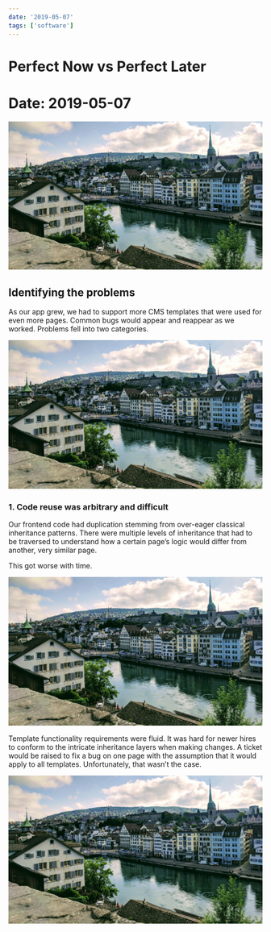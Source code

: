 ```yaml
---
date: '2019-05-07'
tags: ['software']
---
```


# Perfect Now vs Perfect Later
# Date: 2019-05-07

![wide: alt text](static/2019-05-07/hero.jpg)

## Identifying the problems
As our app grew, we had to support more CMS templates that were used for even more pages. Common bugs would appear and reappear as we worked. Problems fell into two categories.

![center: alt text](static/2019-05-07/hero.jpg)

### 1. Code reuse was arbitrary and difficult
Our frontend code had duplication stemming from over-eager classical inheritance patterns. There were multiple levels of inheritance that had to be traversed to understand how a certain page’s logic would differ from another, very similar page.

This got worse with time.

![left: alt text](static/2019-05-07/hero.jpg)

Template functionality requirements were fluid. It was hard for newer hires to conform to the intricate inheritance layers when making changes. A ticket would be raised to fix a bug on one page with the assumption that it would apply to all templates. Unfortunately, that wasn’t the case.

![right: alt text](static/2019-05-07/hero.jpg)
